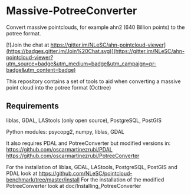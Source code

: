 # Massive-PotreeConverter
Convert massive pointclouds, for example ahn2 (640 Billion points) to the potree format.

[![Join the chat at https://gitter.im/NLeSC/ahn-pointcloud-viewer](https://badges.gitter.im/Join%20Chat.svg)](https://gitter.im/NLeSC/ahn-pointcloud-viewer?utm_source=badge&utm_medium=badge&utm_campaign=pr-badge&utm_content=badge)

This repository contains a set of tools to aid when converting a massive 
point cloud into the potree format (Octtree)


## Requirements

liblas, GDAL, LAStools (only open source), PostgreSQL, PostGIS

Python modules: psycopg2, numpy, liblas, GDAL

It also requires PDAL and PotreeConverter but modified versions in:
https://github.com/oscarmartinezrubi/PDAL
https://github.com/oscarmartinezrubi/PotreeConverter

For the installation of liblas, GDAL, LAStools, PostgreSQL, PostGIS and PDAL
look at https://github.com/NLeSC/pointcloud-benchmark/tree/master/install
For the installation of the modified PotreeConverter look at 
doc/Installing_PotreeConverter